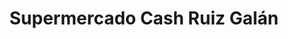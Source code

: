---
title: "Supermercado Cash Ruiz Galán"
url: /san-roque/supermercado-cash-ruiz-galan/
shop: supermercado
---
